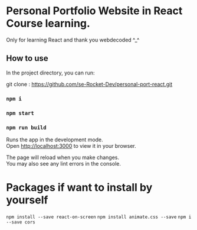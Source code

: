 # Personal Portfolio Website in React Course learning.
Only for learning React and thank you webdecoded ^_^
## How to use

In the project directory, you can run:

git clone : https://github.com/se-Rocket-Dev/personal-port-react.git
### `npm i`
### `npm start`

### `npm run build`
Runs the app in the development mode.\
Open [http://localhost:3000](http://localhost:3000) to view it in your browser.

The page will reload when you make changes.\
You may also see any lint errors in the console.

# Packages if want to install by yourself
`npm install --save react-on-screen`
`npm install animate.css --save`
`npm i --save cors`
